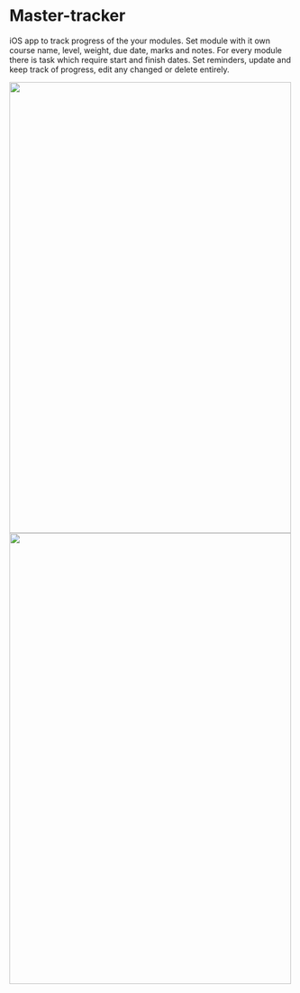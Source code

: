 # Master-tracker
iOS app to track progress of the your modules. Set module with it own course name, level, weight, due date, marks and notes. For every module there is task which require start and finish dates. Set reminders, update and keep track of progress, edit any changed or delete entirely.

<img src="https://user-images.githubusercontent.com/25387557/117301168-4316bb00-ae72-11eb-8499-1e2d7003f5bc.png" width="500" height="800">

<img src="https://user-images.githubusercontent.com/25387557/117301173-44e07e80-ae72-11eb-9216-52fe95c8d7f1.png" width="500" height="800">
